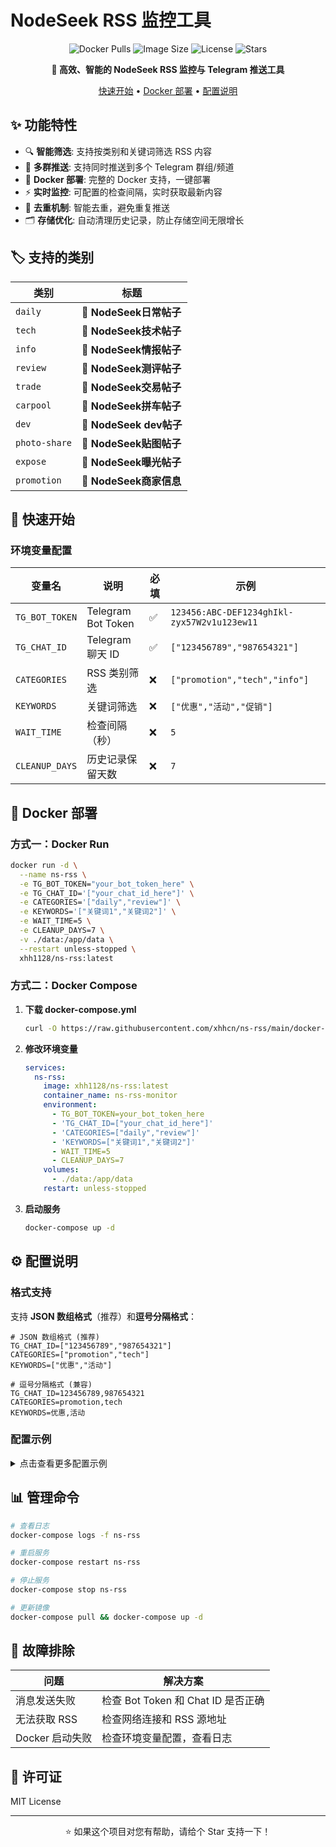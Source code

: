 # NodeSeek RSS 监控工具

<div align="center">

![Docker Pulls](https://img.shields.io/docker/pulls/xhh1128/ns-rss?style=flat-square&logo=docker&logoColor=white)
![Image Size](https://img.shields.io/docker/image-size/xhh1128/ns-rss?style=flat-square&logo=docker&logoColor=white)
![License](https://img.shields.io/github/license/xhhcn/ns-rss?style=flat-square)
![Stars](https://img.shields.io/github/stars/xhhcn/ns-rss?style=flat-square)

**🚀 高效、智能的 NodeSeek RSS 监控与 Telegram 推送工具**

[快速开始](#快速开始) • [Docker 部署](#docker-部署) • [配置说明](#配置说明)

</div>

## ✨ 功能特性

- 🔍 **智能筛选**: 支持按类别和关键词筛选 RSS 内容
- 📱 **多群推送**: 支持同时推送到多个 Telegram 群组/频道
- 🚀 **Docker 部署**: 完整的 Docker 支持，一键部署
- ⚡ **实时监控**: 可配置的检查间隔，实时获取最新内容
- 🎯 **去重机制**: 智能去重，避免重复推送
- 🗂️ **存储优化**: 自动清理历史记录，防止存储空间无限增长

## 🏷️ 支持的类别

| 类别 | 标题 |
|------|------|
| `daily` | 🔔 **NodeSeek日常帖子** |
| `tech` | 🔔 **NodeSeek技术帖子** |
| `info` | 🔔 **NodeSeek情报帖子** |
| `review` | 🔔 **NodeSeek测评帖子** |
| `trade` | 🔔 **NodeSeek交易帖子** |
| `carpool` | 🔔 **NodeSeek拼车帖子** |
| `dev` | 🔔 **NodeSeek dev帖子** |
| `photo-share` | 🔔 **NodeSeek贴图帖子** |
| `expose` | 🔔 **NodeSeek曝光帖子** |
| `promotion` | 🔔 **NodeSeek商家信息** |

## 🚀 快速开始

### 环境变量配置

| 变量名 | 说明 | 必填 | 示例 |
|--------|------|------|------|
| `TG_BOT_TOKEN` | Telegram Bot Token | ✅ | `123456:ABC-DEF1234ghIkl-zyx57W2v1u123ew11` |
| `TG_CHAT_ID` | Telegram 聊天 ID | ✅ | `["123456789","987654321"]` |
| `CATEGORIES` | RSS 类别筛选 | ❌ | `["promotion","tech","info"]` |
| `KEYWORDS` | 关键词筛选 | ❌ | `["优惠","活动","促销"]` |
| `WAIT_TIME` | 检查间隔（秒） | ❌ | `5` |
| `CLEANUP_DAYS` | 历史记录保留天数 | ❌ | `7` |

## 🐳 Docker 部署

### 方式一：Docker Run

```bash
docker run -d \
  --name ns-rss \
  -e TG_BOT_TOKEN="your_bot_token_here" \
  -e TG_CHAT_ID='["your_chat_id_here"]' \
  -e CATEGORIES='["daily","review"]' \
  -e KEYWORDS='["关键词1","关键词2"]' \
  -e WAIT_TIME=5 \
  -e CLEANUP_DAYS=7 \
  -v ./data:/app/data \
  --restart unless-stopped \
  xhh1128/ns-rss:latest
```

### 方式二：Docker Compose

1. **下载 docker-compose.yml**
   ```bash
   curl -O https://raw.githubusercontent.com/xhhcn/ns-rss/main/docker-compose.yml
   ```

2. **修改环境变量**
   ```yaml
   services:
     ns-rss:
       image: xhh1128/ns-rss:latest
       container_name: ns-rss-monitor
       environment:
         - TG_BOT_TOKEN=your_bot_token_here
         - 'TG_CHAT_ID=["your_chat_id_here"]'
         - 'CATEGORIES=["daily","review"]'
         - 'KEYWORDS=["关键词1","关键词2"]'
         - WAIT_TIME=5
         - CLEANUP_DAYS=7
       volumes:
         - ./data:/app/data
       restart: unless-stopped
   ```

3. **启动服务**
   ```bash
   docker-compose up -d
   ```

## ⚙️ 配置说明

### 格式支持

支持 **JSON 数组格式**（推荐）和**逗号分隔格式**：

```env
# JSON 数组格式 (推荐)
TG_CHAT_ID=["123456789","987654321"]
CATEGORIES=["promotion","tech"]
KEYWORDS=["优惠","活动"]

# 逗号分隔格式 (兼容)
TG_CHAT_ID=123456789,987654321
CATEGORIES=promotion,tech
KEYWORDS=优惠,活动
```

### 配置示例

<details>
<summary>点击查看更多配置示例</summary>

#### 只监控商家信息
```env
CATEGORIES=["promotion"]
KEYWORDS=
```

#### 监控特定关键词
```env
CATEGORIES=
KEYWORDS=["优惠","促销","活动","黑五"]
```

#### 多群组推送
```env
TG_CHAT_ID=["-1001234567890","-1001234567891","@channel_username"]
```

</details>

## 📊 管理命令

```bash
# 查看日志
docker-compose logs -f ns-rss

# 重启服务
docker-compose restart ns-rss

# 停止服务
docker-compose stop ns-rss

# 更新镜像
docker-compose pull && docker-compose up -d
```

## 🔧 故障排除

| 问题 | 解决方案 |
|------|----------|
| 消息发送失败 | 检查 Bot Token 和 Chat ID 是否正确 |
| 无法获取 RSS | 检查网络连接和 RSS 源地址 |
| Docker 启动失败 | 检查环境变量配置，查看日志 |

## 📄 许可证

MIT License

---

<div align="center">
⭐ 如果这个项目对您有帮助，请给个 Star 支持一下！
</div> 